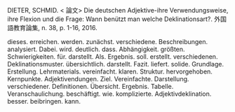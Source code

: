 DIETER, SCHMID. < 論文> Die deutschen Adjektive-ihre Verwendungsweise, ihre Flexion und die Frage: Wann benützt man welche Deklinationsart?. 外国語教育論集, n. 38, p. 1-16, 2016. 

dieses. erreichen. werden. zunächst. verschiedene. Beschreibungen. analysiert. Dabei. wird. deutlich. dass. Abhängigkeit. größten. Schwierigkeiten. für. darstellt. Als. Ergebnis. soll. erstellt. verschiedenen. Deklinationsmuster. übersichtlich. darstellt. Fazit. liefert. solide. Grundlage. Erstellung. Lehrmaterials. vereinfacht. klaren. Struktur. hervorgehoben. Kernpunkte. Adjektivendungen. Ziel. Vereinfachte. Darstellung. verschiedener. Definitionen. Übersicht. Ergebnis. Tabelle. Veranschaulichung. beschäftigt. wie. komplizierte. Adjektivdeklination. besser. beibringen. kann.
